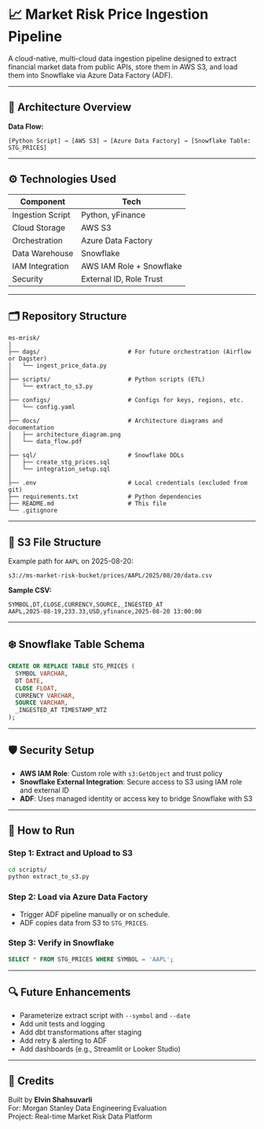 # 📈 Market Risk Price Ingestion Pipeline

A cloud-native, multi-cloud data ingestion pipeline designed to extract financial market data from public APIs, store them in AWS S3, and load them into Snowflake via Azure Data Factory (ADF).

---

## 🧭 Architecture Overview

**Data Flow:**

```
[Python Script] → [AWS S3] → [Azure Data Factory] → [Snowflake Table: STG_PRICES]
```

---

## ⚙️ Technologies Used

| Component         | Tech                     |
|------------------|--------------------------|
| Ingestion Script | Python, yFinance         |
| Cloud Storage    | AWS S3                   |
| Orchestration    | Azure Data Factory       |
| Data Warehouse   | Snowflake                |
| IAM Integration  | AWS IAM Role + Snowflake |
| Security         | External ID, Role Trust  |

---

## 🗂 Repository Structure

```
ms-mrisk/
│
├── dags/                         # For future orchestration (Airflow or Dagster)
│   └── ingest_price_data.py
│
├── scripts/                      # Python scripts (ETL)
│   └── extract_to_s3.py
│
├── configs/                      # Configs for keys, regions, etc.
│   └── config.yaml
│
├── docs/                         # Architecture diagrams and documentation
│   ├── architecture_diagram.png
│   └── data_flow.pdf
│
├── sql/                          # Snowflake DDLs
│   ├── create_stg_prices.sql
│   └── integration_setup.sql
│
├── .env                          # Local credentials (excluded from git)
├── requirements.txt              # Python dependencies
├── README.md                     # This file
└── .gitignore
```

---

## 📁 S3 File Structure

Example path for `AAPL` on 2025-08-20:
```
s3://ms-market-risk-bucket/prices/AAPL/2025/08/20/data.csv
```

**Sample CSV:**
```csv
SYMBOL,DT,CLOSE,CURRENCY,SOURCE,_INGESTED_AT
AAPL,2025-08-19,233.33,USD,yfinance,2025-08-20 13:00:00
```

---

## ❄️ Snowflake Table Schema

```sql
CREATE OR REPLACE TABLE STG_PRICES (
  SYMBOL VARCHAR,
  DT DATE,
  CLOSE FLOAT,
  CURRENCY VARCHAR,
  SOURCE VARCHAR,
  _INGESTED_AT TIMESTAMP_NTZ
);
```

---

## 🛡 Security Setup

- **AWS IAM Role**: Custom role with `s3:GetObject` and trust policy
- **Snowflake External Integration**: Secure access to S3 using IAM role and external ID
- **ADF**: Uses managed identity or access key to bridge Snowflake with S3

---

## 🚀 How to Run

### Step 1: Extract and Upload to S3

```bash
cd scripts/
python extract_to_s3.py
```

### Step 2: Load via Azure Data Factory

- Trigger ADF pipeline manually or on schedule.
- ADF copies data from S3 to `STG_PRICES`.

### Step 3: Verify in Snowflake

```sql
SELECT * FROM STG_PRICES WHERE SYMBOL = 'AAPL';
```

---

## 🔍 Future Enhancements

- Parameterize extract script with `--symbol` and `--date`
- Add unit tests and logging
- Add dbt transformations after staging
- Add retry & alerting to ADF
- Add dashboards (e.g., Streamlit or Looker Studio)

---

## 📎 Credits

Built by **Elvin Shahsuvarli**  
For: Morgan Stanley Data Engineering Evaluation  
Project: Real-time Market Risk Data Platform
